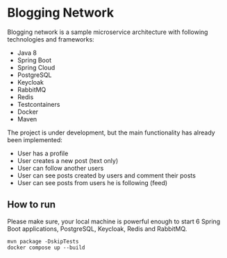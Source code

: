# Blogging Network

Blogging network is a sample microservice architecture with 
following technologies and frameworks:

- Java 8
- Spring Boot
- Spring Cloud
- PostgreSQL
- Keycloak
- RabbitMQ
- Redis
- Testcontainers
- Docker
- Maven

The project is under development, but the main functionality has already been 
implemented:

- User has a profile
- User creates a new post (text only)
- User can follow another users
- User can see posts created by users and comment their posts
- User can see posts from users he is following (feed)

## How to run

Please make sure, your local machine is powerful enough to start 6 Spring Boot 
applications, PostgreSQL, Keycloak, Redis and RabbitMQ. 

```
mvn package -DskipTests
docker compose up --build
```
